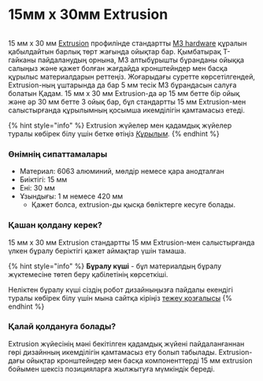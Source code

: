 # 15мм x 30мм Extrusion

<figure><img src="https://2589213514-files.gitbook.io/~/files/v0/b/gitbook-legacy-files/o/assets%2F-M5yw0n8IneF5-9ybLjT%2F-MBkHpl6tI-0P0Lg_bNo%2F-MBkHv0cdzJI1d3ZFvrA%2F15mm%20x%2030mm%20Extrusion%20Pinout.png?alt=media&#x26;token=df8d5a87-2860-44a4-ba6a-24878ec20f82" alt=""><figcaption></figcaption></figure>

15 мм x 30 мм [Extrusion](https://www.revrobotics.com/ftc/structure/15mm-extrusion/) профилінде стандартты [M3 hardware](https://www.revrobotics.com/ftc/hardware/fasteners/) құралын қабылдайтын барлық төрт жағында ойықтар бар. Қымбатырақ T-гайканы пайдаланудың орнына, M3 алтыбұрышты бұранданы ойыққа салыңыз және қажет болған жағдайда кронштейндер мен басқа құрылыс материалдарын реттеңіз. Жоғарыдағы суретте көрсетілгендей, Extrusion-ның ұштарында да бар 5 мм тесік M3 бұрандасын салуға болатын Қадам. 15 мм x 30 мм Extrusion-да әр 15 мм бетте бір ойық және әр 30 мм бетте 3 ойық бар, бұл стандартты 15 мм Extrusion-мен салыстырғанда құрылымның қосымша икемділігін қамтамасыз етеді.

{% hint style="info" %}
Extrusion жүйелер мен қадамдық жүйелер туралы көбірек білу үшін бетке өтіңіз [_Құрылым_](https://github.com/hectoxor/transhitlation/blob/main/struktura/vvedenie-v-strukturu/broken-reference/README.md)_._
{% endhint %}

### Өнімнің сипаттамалары

* Материал: 6063 алюминий, мөлдір немесе қара анодталған
* Биіктігі: 15 мм
* Ені: 30 мм
* Ұзындығы: 1 м немесе 420 мм
  * Қажет болса, extrusion-ды қысқа бөліктерге кесуге болады.

### Қашан қолдану керек?

15 мм x 30 мм Extrusion стандартты 15 мм Extrusion-мен салыстырғанда үлкен бұралу беріктігі қажет аймақтар үшін тамаша.

{% hint style="info" %}
**Бұралу күші** - бұл материалдың бұралу жүктемесіне төтеп беру қабілетінің көрсеткіші.

Неліктен бұралу күші сіздің робот дизайныңызға пайдалы екендігі туралы көбірек білу үшін мына сайтқа кіріңіз [тежеу қозғалысы](https://github.com/hectoxor/transhitlation/blob/main/struktura/vvedenie-v-strukturu/broken-reference/README.md)
{% endhint %}

### Қалай қолдануға болады?

Extrusion жүйесінің мәні бекітілген қадамдық жүйені пайдаланғаннан гөрі дизайнның икемділігін қамтамасыз ету болып табылады. Extrusion-дағы ойықтар кронштейндер мен басқа компоненттерді 15 мм extrusion бойымен шексіз позицияларға жылжытуға мүмкіндік береді.

<figure><img src="https://2589213514-files.gitbook.io/~/files/v0/b/gitbook-legacy-files/o/assets%2F-M5yw0n8IneF5-9ybLjT%2F-M94yXAf-q6v87SEnzqQ%2F-M94znMlvqQj5puBupVE%2Fimage.png?alt=media&#x26;token=a284d43b-2a23-4311-bb70-446792b14cb0" alt=""><figcaption></figcaption></figure>
